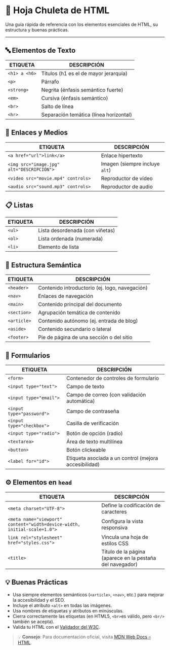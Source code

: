# 📝 Hoja Chuleta de HTML

Una guía rápida de referencia con los elementos esenciales de HTML, su estructura y buenas prácticas.

---

## 🔤 Elementos de Texto
| ETIQUETA | DESCRIPCIÓN |
|------|------------|
| `<h1> a <h6>` | Títulos (h1 es el de mayor jerarquía) |
| `<p>`| Párrafo |
| `<strong>`| Negrita (énfasis semántico fuerte) |
| `<em>` | Cursiva (énfasis semántico) |
| `<br>`| Salto de línea |
| `<hr>` | Separación temática (línea horizontal) |

## 🔗 Enlaces y Medios
| ETIQUETA | DESCRIPCIÓN |
|------|------------|
| `<a href="url">link</a>` | Enlace hipertexto |
| `<img src="image.jpg" alt="DESCRIPCIÓN">` | Imagen (siempre incluye `alt`) |
| `<video src="movie.mp4" controls>` | Reproductor de vídeo |
| `<audio src="sound.mp3" controls>` | Reproductor de audio |

## 📋 Listas
| ETIQUETA | DESCRIPCIÓN |
|------|------------|
| `<ul>` | Lista desordenada (con viñetas) |
| `<ol>` | Lista ordenada (numerada) |
| `<li>` | Elemento de lista |

## 🧱 Estructura Semántica
| ETIQUETA | DESCRIPCIÓN |
|------|------------|
| `<header>` | Contenido introductorio (ej. logo, navegación) |
| `<nav>` | Enlaces de navegación |
| `<main>` | Contenido principal del documento |
| `<section>` | Agrupación temática de contenido |
| `<article>` | Contenido autónomo (ej. entrada de blog) |
| `<aside>` | Contenido secundario o lateral |
| `<footer>` | Pie de página de una sección o del sitio |

## 📝 Formularios
| ETIQUETA | DESCRIPCIÓN |
|------|------------|
| `<form>` | Contenedor de controles de formulario |
| `<input type="text">` | Campo de texto |
| `<input type="email">` | Campo de correo (con validación automática) |
| `<input type="password">` | Campo de contraseña |
| `<input type="checkbox">` | Casilla de verificación |
| `<input type="radio">` | Botón de opción (radio) |
| `<textarea>` | Área de texto multilínea |
| `<button>` | Botón clickeable |
| `<label for="id">` | Etiqueta asociada a un control (mejora accesibilidad) |

## ⚙️ Elementos en `head`
| ETIQUETA | DESCRIPCIÓN |
|------|------------|
| `<meta charset="UTF-8">` | Define la codificación de caracteres |
| `<meta name="viewport" content="width=device-width, initial-scale=1.0">` | Configura la vista responsiva |
| `link rel="stylesheet" href="styles.css">` | Vincula una hoja de estilos CSS |
| `<title>` | Título de la página (aparece en la pestaña del navegador) |

## 💡 Buenas Prácticas
- Usa siempre elementos semánticos (`<article>`, `<nav>`, etc.) para mejorar la accesibilidad y el SEO.
- Incluye el atributo `<alt>` en todas las imágenes.
- Usa nombres de etiquetas y atributos en minúsculas.
- Cierra correctamente las etiquetas (en HTML5, `<br>`es válido, pero `<br/>` también se acepta).
- Valida tu HTML con el [Validador del W3C](https://validator.w3.org/).

> 💡 **Consejo**: Para documentación oficial, visita [MDN Web Docs – HTML](https://developer.mozilla.org/es/docs/Web/HTML).
